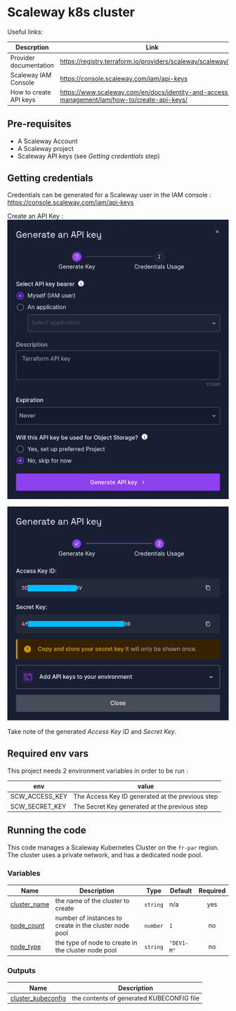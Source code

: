 # Scaleway k8s cluster

Useful links:

| Descrption             | Link                                                                                        |
|------------------------|---------------------------------------------------------------------------------------------|
| Provider documentation | https://registry.terraform.io/providers/scaleway/scaleway/latest                            |
| Scaleway IAM Console   | https://console.scaleway.com/iam/api-keys                                                   |
| How to create API keys | https://www.scaleway.com/en/docs/identity-and-access-management/iam/how-to/create-api-keys/ |

## Pre-requisites

* A Scaleway Account
* A Scaleway project
* Scaleway API keys (see _Getting credentials_ step)

## Getting credentials

Credentials can be generated for a Scaleway user in the IAM console : https://console.scaleway.com/iam/api-keys

Create an API Key :
![Create an API Key](assets/01-create-api-key.png)

![Generated API Keys](assets/02-api-key.png)

Take note of the generated _Access Key ID_ and _Secret Key_.

## Required env vars

This project needs 2 environment variables in order to be run :

| env            | value                                            |
|----------------|--------------------------------------------------|
| SCW_ACCESS_KEY | The Access Key ID generated at the previous step |
| SCW_SECRET_KEY | The Secret Key generated at the previous step    |

## Running the code

This code manages a Scaleway Kubernetes Cluster on the `fr-par` region. The cluster uses a private network, and has a
dedicated node pool.

### Variables

| Name                                                                     | Description                                            | Type     | Default    | Required |
|--------------------------------------------------------------------------|--------------------------------------------------------|----------|------------|:--------:|
| <a name="input_cluster_name"></a> [cluster\_name](#input\_cluster\_name) | the name of the cluster to create                      | `string` | n/a        |   yes    |
| <a name="input_node_count"></a> [node\_count](#input\_node\_count)       | number of instances to create in the cluster node pool | `number` | `1`        |    no    |
| <a name="input_node_type"></a> [node\_type](#input\_node\_type)          | the type of node to create in the cluster node pool    | `string` | `"DEV1-M"` |    no    |

### Outputs

| Name                                                                                         | Description                               |
|----------------------------------------------------------------------------------------------|-------------------------------------------|
| <a name="output_cluster_kubeconfig"></a> [cluster\_kubeconfig](#output\_cluster\_kubeconfig) | the contents of generated KUBECONFIG file |
